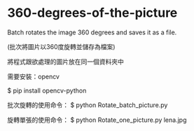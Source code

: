 # 360-degrees-of-the-picture
Batch rotates the image 360 degrees and saves it as a file.

(批次將圖片以360度旋轉並儲存為檔案)

將程式跟欲處理的圖片放在同一個資料夾中


需要安裝：opencv

$ pip install opencv-python
 

批次旋轉的使用命令：
$ python Rotate_batch_picture.py

旋轉單張的使用命令：
$ python Rotate_one_picture.py lena.jpg

